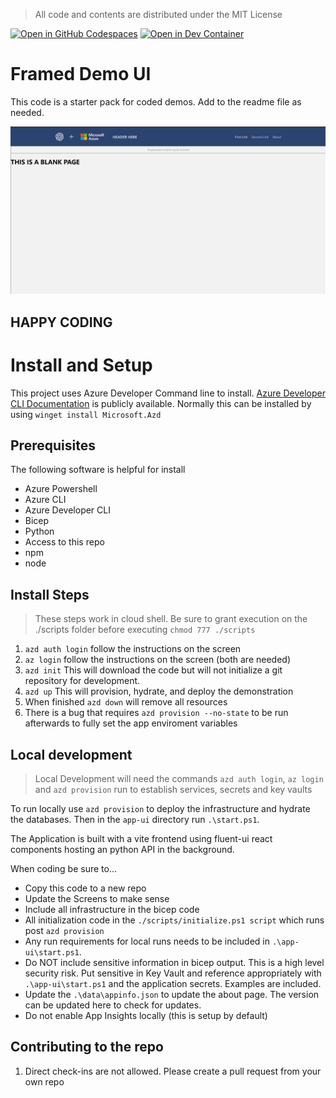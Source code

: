 > All code and contents are distributed under the MIT License


[![Open in GitHub Codespaces](https://img.shields.io/static/v1?style=for-the-badge&label=GitHub+Codespaces&message=Open&color=brightgreen&logo=github)](https://codespaces.new/Patrick-Davis-MSFT/demoFrames)
[![Open in Dev Container](https://img.shields.io/static/v1?style=for-the-badge&label=Dev+Containers&message=Open&color=blue&logo=visualstudiocode)](https://vscode.dev/redirect?url=vscode://ms-vscode-remote.remote-containers/cloneInVolume?url=https://github.com/Patrick-Davis-MSFT/demoFrames)

# Framed Demo UI
This code is a starter pack for coded demos. Add to the readme file as needed.

![Default Screen](./assets/Ui-Screen.png)

## HAPPY CODING

# Install and Setup 
This project uses Azure Developer Command line to install. [Azure Developer CLI Documentation](https://learn.microsoft.com/en-us/azure/developer/azure-developer-cli/) is publicly available. Normally this can be installed by using `winget install Microsoft.Azd`

## Prerequisites
The following software is helpful for install

* Azure Powershell
* Azure CLI 
* Azure Developer CLI
* Bicep
* Python
* Access to this repo
* npm
* node


## Install Steps

> These steps work in cloud shell. Be sure to grant execution on the ./scripts folder before executing `chmod 777 ./scripts`

1. `azd auth login` follow the instructions on the screen
1. `az login` follow the instructions on the screen (both are needed)
1. `azd init` This will download the code but will not initialize a git repository for development. 
1. `azd up` This will provision, hydrate, and deploy the demonstration
1. When finished `azd down` will remove all resources
1. There is a bug that requires `azd provision --no-state` to be run afterwards to fully set the app enviroment variables

## Local development
> Local Development will need the commands `azd auth login`, `az login` and `azd provision` run to establish services, secrets and key vaults

To run locally use `azd provision` to deploy the infrastructure and hydrate the databases. Then in the `app-ui` directory run `.\start.ps1`. 

The Application is built with a vite frontend using fluent-ui react components hosting an python API in the background. 

When coding be sure to... 
* Copy this code to a new repo
* Update the Screens to make sense
* Include all infrastructure in the bicep code
* All initialization code in the `./scripts/initialize.ps1 script` which runs post `azd provision`
* Any run requirements for local runs needs to be included in `.\app-ui\start.ps1`. 
* Do NOT include sensitive information in bicep output. This is a high level security risk. Put sensitive in Key Vault and reference appropriately with `.\app-ui\start.ps1` and the application secrets. Examples are included.
* Update the `.\data\appinfo.json` to update the about page. The version can be updated here to check for updates. 
* Do not enable App Insights locally (this is setup by default)

## Contributing to the repo

1. Direct check-ins are not allowed. Please create a pull request from your own repo
